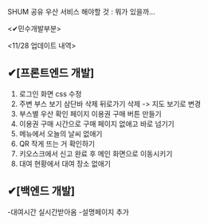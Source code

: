 SHUM 공유 우산 서비스 해야할 것 : 뭐가 있을까...

<✔민수개발부분>


<11/28 업데이트 내역>

✔[프론트엔드 개발]
-

1. 로그인 화면 css 수정
2. 주변 부스 보기 삼단바 삭제 뒤로가기 삭제 -> 지도 보기로 변경
3. 부스별 우산 확인 페이지 이용권 구매 버튼 만들기
4. 이용권 구매 시간으로 구매 페이지 없애고 바로 넘기기
5. 메뉴에서 오늘의 날씨 없애기
6. QR 작게 뜨는 거 확인하기
7. 키오스크에서 신고 완료 후 메인 화면으로 이동시키기
8. 대여 현황에서 대여 장소 없애기


✔[백엔드 개발]
-
-대여시간 실시간받아옴
-설명페이지 추가
